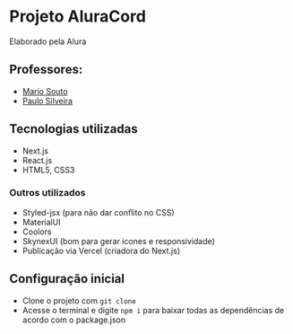 # Projeto AluraCord

Elaborado pela Alura

## Professores:
- [Mario Souto](https://www.linkedin.com/in/omariosouto/)
- [Paulo Silveira](https://www.linkedin.com/in/paulosilveira/)

## Tecnologias utilizadas
- Next.js
- React.js
- HTML5, CSS3

### Outros utilizados
- Styled-jsx (para não dar conflito no CSS)
- MaterialUI
- Coolors
- SkynexUI (bom para gerar icones e responsividade)
- Publicação via Vercel (criadora do Next.js)


## Configuração inicial
- Clone o projeto com ```git clone```
- Acesse o terminal e digite ```npm i``` para baixar todas as dependências de acordo com o package.json